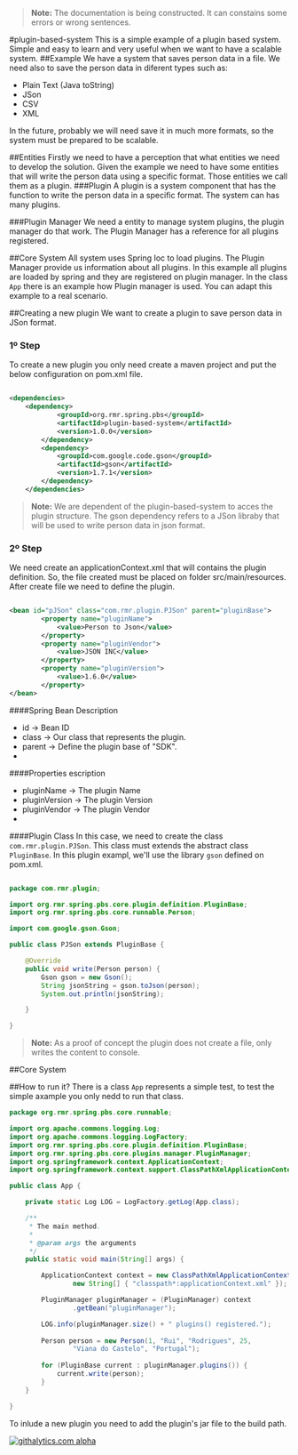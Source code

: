 > **Note:** The documentation  is being constructed. It can constains some errors or wrong sentences.


#plugin-based-system
This is a simple example of a plugin based system. Simple and easy to learn and very useful when we want to have a scalable system.
##Example
We have a system that saves person data in a file. We need also to save the person data in diferent types such as:
* Plain Text (Java toString)
* JSon
* CSV
* XML

In the future, probably we will need save it in much more formats, so the system must be prepared to be scalable.

##Entities
Firstly we need to have a perception that what entities we need to develop the solution.
Given the example we need to have some entities that will write the person data using a specific format. Those entities we call them as a plugin.
###Plugin
A plugin is a system component that has the function to write the person data in a specific format. The system can has many plugins.

###Plugin Manager
We need a entity to manage system plugins, the plugin manager do that work. The Plugin Manager has a reference for all plugins registered.

##Core System
All system uses Spring Ioc to load plugins. The Plugin Manager provide us information about all plugins. In this example all plugins are loaded by spring and they are registered on plugin manager.
In the class `App` there is an example how Plugin manager is used. You can adapt this example to a real scenario.

##Creating a new plugin
We want to create a plugin to save person data in JSon format.
### 1º Step
To create a new plugin you only need create a maven project and put the below configuration on pom.xml file.

```xml

<dependencies>
  	<dependency>
			<groupId>org.rmr.spring.pbs</groupId>
			<artifactId>plugin-based-system</artifactId>
			<version>1.0.0</version>
		</dependency>
		<dependency>
			<groupId>com.google.code.gson</groupId>
			<artifactId>gson</artifactId>
			<version>1.7.1</version>
		</dependency>
	</dependencies>

```
> **Note:** We are dependent of the plugin-based-system to acces the plugin structure. The gson dependency refers to a JSon libraby that will be used to write person data in json format.

### 2º Step
We need create an applicationContext.xml that will contains the plugin definition. So, the file created must be placed on folder src/main/resources.
After create file we need to define the plugin.

```xml

<bean id="pJSon" class="com.rmr.plugin.PJSon" parent="pluginBase">
		<property name="pluginName">
			<value>Person to Json</value>
		</property>
		<property name="pluginVendor">
			<value>JSON INC</value>
		</property>
		<property name="pluginVersion">
			<value>1.6.0</value>
		</property>
</bean>

```
####Spring Bean Description
* id -> Bean ID
* class -> Our class that represents the plugin.
* parent -> Define the plugin base of "SDK".
* 
####Properties escription
* pluginName -> The plugin Name
* pluginVersion -> The plugin Version
* pluginVendor -> The plugin Vendor
* 

####Plugin Class
In this case, we need to create the class `com.rmr.plugin.PJSon`. This class must extends the abstract class `PluginBase`.
In this plugin exampl, we'll use the library `gson` defined on pom.xml.
```java

package com.rmr.plugin;

import org.rmr.spring.pbs.core.plugin.definition.PluginBase;
import org.rmr.spring.pbs.core.runnable.Person;

import com.google.gson.Gson;

public class PJSon extends PluginBase {

	@Override
	public void write(Person person) {
		Gson gson = new Gson();
		String jsonString = gson.toJson(person);
		System.out.println(jsonString);

	}

}

```
> **Note:** As a proof of concept the plugin does not create a file, only writes the content to console.

##Core System


##How to run it?
There is a class `App` represents a simple test, to test the simple axample you only nedd to run that class. 

```java
package org.rmr.spring.pbs.core.runnable;

import org.apache.commons.logging.Log;
import org.apache.commons.logging.LogFactory;
import org.rmr.spring.pbs.core.plugin.definition.PluginBase;
import org.rmr.spring.pbs.core.plugins.manager.PluginManager;
import org.springframework.context.ApplicationContext;
import org.springframework.context.support.ClassPathXmlApplicationContext;

public class App {

	private static Log LOG = LogFactory.getLog(App.class);

	/**
	 * The main method.
	 *
	 * @param args the arguments
	 */
	public static void main(String[] args) {

		ApplicationContext context = new ClassPathXmlApplicationContext(
				new String[] { "classpath*:applicationContext.xml" });

		PluginManager pluginManager = (PluginManager) context
				.getBean("pluginManager");

		LOG.info(pluginManager.size() + " plugins() registered.");
		
		Person person = new Person(1, "Rui", "Rodrigues", 25,
				"Viana do Castelo", "Portugal");
		
		for (PluginBase current : pluginManager.plugins()) {
			current.write(person);
		}
	}

}

```
To inlude a new plugin you need to add the plugin's jar file to the build path.


[![githalytics.com alpha](https://cruel-carlota.pagodabox.com/5961ed27ce1cac22795ec10d7e1c6f9b "githalytics.com")](http://githalytics.com/rmrodrigues/plugin-based-system)
